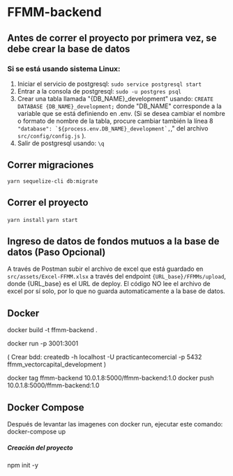 # FFMM-backend

## Antes de correr el proyecto por primera vez, se debe crear la base de datos 
### Si se está usando sistema Linux:
1. Iniciar el servicio de postgresql: ```sudo service postgresql start```
2. Entrar a la consola de postgresql: ```sudo -u postgres psql```
3. Crear una tabla llamada "{DB_NAME}_development" usando: ```CREATE DATABASE {DB_NAME}_development;``` donde "DB_NAME" corresponde a la variable que se está definiendo en .env. (Si se desea cambiar el nombre o formato de nombre de la tabla, procure cambiar también la línea 8 ``` "database": `${process.env.DB_NAME}_development`,```," del archivo ```src/config/config.js``` ).
4. Salir de postgresql usando:  ```\q```

## Correr migraciones
```yarn sequelize-cli db:migrate```

## Correr el proyecto
```yarn install```
```yarn start```

## Ingreso de datos de fondos mutuos a la base de datos (Paso Opcional)
A través de Postman subir el archivo de excel que está guardado en ```src/assets/Excel-FFMM.xlsx``` a través del endpoint ```{URL_base}/FFMMs/upload```, donde {URL_base} es el URL de deploy. El código NO lee el archivo de excel por sí solo, por lo que no guarda automaticamente a la base de datos.

## Docker 
docker build -t ffmm-backend .

docker run -p 3001:3001 

(
Crear bdd:
createdb -h localhost -U practicantecomercial -p 5432 ffmm_vectorcapital_development
)

docker tag ffmm-backend 10.0.1.8:5000/ffmm-backend:1.0
docker push 10.0.1.8:5000/ffmm-backend:1.0

## Docker Compose
Después de levantar las imagenes con docker run, ejecutar este comando:
docker-compose up

##### Creación del proyecto
npm init -y


